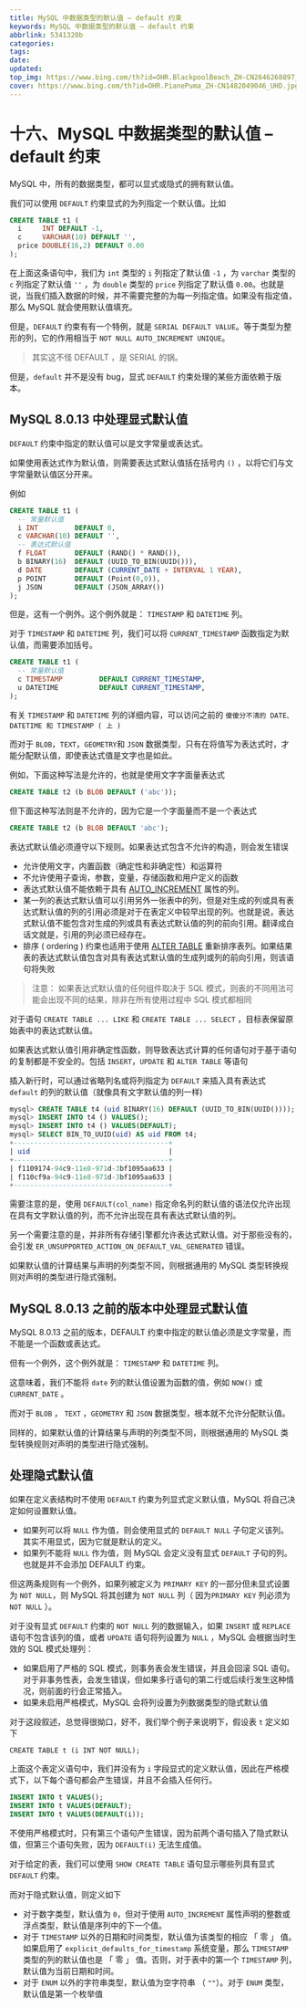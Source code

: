 ```yaml
---
title: MySQL 中数据类型的默认值 – default 约束
keywords: MySQL 中数据类型的默认值 – default 约束
abbrlink: 5341320b
categories: 
tags: 
date: 
updated: 
top_img: https://www.bing.com/th?id=OHR.BlackpoolBeach_ZH-CN2646268897_UHD.jpg
cover: https://www.bing.com/th?id=OHR.PianePuma_ZH-CN1482049046_UHD.jpg
---
```

# 十六、MySQL 中数据类型的默认值 – default 约束

MySQL 中，所有的数据类型，都可以显式或隐式的拥有默认值。

我们可以使用 `DEFAULT` 约束显式的为列指定一个默认值。比如

```sql
CREATE TABLE t1 (
  i     INT DEFAULT -1,
  c     VARCHAR(10) DEFAULT '',
  price DOUBLE(16,2) DEFAULT 0.00
);
```

在上面这条语句中，我们为 `int` 类型的 `i` 列指定了默认值 `-1` ，为 `varchar` 类型的 `c` 列指定了默认值 `''` ，为 `double` 类型的 `price` 列指定了默认值 `0.00`。也就是说，当我们插入数据的时候，并不需要完整的为每一列指定值。如果没有指定值，那么 MySQL 就会使用默认值填充。

但是，`DEFAULT` 约束有有一个特例，就是 `SERIAL DEFAULT VALUE`。等于类型为整形的列，它的作用相当于 `NOT NULL AUTO_INCREMENT UNIQUE`。

> 其实这不怪 DEFAULT ，是 SERIAL 的锅。

但是，`default` 并不是没有 bug，显式 `DEFAULT` 约束处理的某些方面依赖于版本。

## MySQL 8.0.13 中处理显式默认值

`DEFAULT` 约束中指定的默认值可以是文字常量或表达式。

如果使用表达式作为默认值，则需要表达式默认值括在括号内 `()` ，以将它们与文字常量默认值区分开来。

例如

```sql
CREATE TABLE t1 (
  -- 常量默认值
  i INT         DEFAULT 0,
  c VARCHAR(10) DEFAULT '',
  -- 表达式默认值
  f FLOAT       DEFAULT (RAND() * RAND()),
  b BINARY(16)  DEFAULT (UUID_TO_BIN(UUID())),
  d DATE        DEFAULT (CURRENT_DATE + INTERVAL 1 YEAR),
  p POINT       DEFAULT (Point(0,0)),
  j JSON        DEFAULT (JSON_ARRAY())
);
```

但是，这有一个例外。这个例外就是： `TIMESTAMP` 和 `DATETIME` 列。

对于 `TIMESTAMP` 和 `DATETIME` 列，我们可以将 `CURRENT_TIMESTAMP` 函数指定为默认值，而需要添加括号。

```sql
CREATE TABLE t1 (
  -- 常量默认值
  c TIMESTAMP         DEFAULT CURRENT_TIMESTAMP,
  u DATETIME          DEFAULT CURRENT_TIMESTAMP,
);
```

有关 `TIMESTAMP` 和 `DATETIME` 列的详细内容，可以访问之前的 `傻傻分不清的 DATE、DATETIME 和 TIMESTAMP ( 上 )`

而对于 `BLOB`，`TEXT`，`GEOMETRY`和 `JSON` 数据类型，只有在将值写为表达式时，才能分配默认值，即使表达式值是文字也是如此。

例如，下面这种写法是允许的，也就是使用文字字面量表达式

```sql
CREATE TABLE t2 (b BLOB DEFAULT ('abc'));
```

但下面这种写法则是不允许的，因为它是一个字面量而不是一个表达式

```sql
CREATE TABLE t2 (b BLOB DEFAULT 'abc');
```

表达式默认值必须遵守以下规则。如果表达式包含不允许的构造，则会发生错误

- 允许使用文字，内置函数（确定性和非确定性）和运算符
- 不允许使用子查询，参数，变量，存储函数和用户定义的函数
- 表达式默认值不能依赖于具有 [AUTO_INCREMENT](https://tech.souyunku.com/c/penglei/innodb/innodb-basic-auto_increment.html) 属性的列。
- 某一列的表达式默认值可以引用另外一张表中的列，但是对生成的列或具有表达式默认值的列的引用必须是对于在表定义中较早出现的列。也就是说，表达式默认值不能包含对生成的列或具有表达式默认值的列的前向引用。翻译成白话文就是，引用的列必须已经存在。
- 排序 ( ordering ) 约束也适用于使用 [ALTER TABLE](https://tech.souyunku.com/l/penglei/mysql/mysql-basic-alter.html) 重新排序表列。如果结果表的表达式默认值包含对具有表达式默认值的生成列或列的前向引用，则该语句将失败

> 注意： 如果表达式默认值的任何组件取决于 SQL 模式，则表的不同用法可能会出现不同的结果，除非在所有使用过程中 SQL 模式都相同

对于语句 `CREATE TABLE ... LIKE` 和 `CREATE TABLE ... SELECT` ，目标表保留原始表中的表达式默认值。

如果表达式默认值引用非确定性函数，则导致表达式计算的任何语句对于基于语句的复制都是不安全的。包括 `INSERT`，`UPDATE` 和 `ALTER TABLE` 等语句

插入新行时，可以通过省略列名或将列指定为 `DEFAULT` 来插入具有表达式 `default` 的列的默认值（就像具有文字默认值的列一样)

```sql
mysql> CREATE TABLE t4 (uid BINARY(16) DEFAULT (UUID_TO_BIN(UUID())));
mysql> INSERT INTO t4 () VALUES();
mysql> INSERT INTO t4 () VALUES(DEFAULT);
mysql> SELECT BIN_TO_UUID(uid) AS uid FROM t4;
+--------------------------------------+
| uid                                  |
+--------------------------------------+
| f1109174-94c9-11e8-971d-3bf1095aa633 |
| f110cf9a-94c9-11e8-971d-3bf1095aa633 |
+--------------------------------------+
```

需要注意的是，使用 `DEFAULT(col_name)` 指定命名列的默认值的语法仅允许出现在具有文字默认值的列，而不允许出现在具有表达式默认值的列。

另一个需要注意的是，并非所有存储引擎都允许表达式默认值。对于那些没有的，会引发 `ER_UNSUPPORTED_ACTION_ON_DEFAULT_VAL_GENERATED` 错误。

如果默认值的计算结果与声明的列类型不同，则根据通用的 MySQL 类型转换规则对声明的类型进行隐式强制。

## MySQL 8.0.13 之前的版本中处理显式默认值

MySQL 8.0.13 之前的版本，DEFAULT 约束中指定的默认值必须是文字常量，而不能是一个函数或表达式。

但有一个例外，这个例外就是： `TIMESTAMP` 和 `DATETIME` 列。

这意味着，我们不能将 `date` 列的默认值设置为函数的值，例如 `NOW()` 或 `CURRENT_DATE` 。

而对于 `BLOB` ， `TEXT` ，`GEOMETRY` 和 `JSON` 数据类型，根本就不允许分配默认值。

同样的，如果默认值的计算结果与声明的列类型不同，则根据通用的 MySQL 类型转换规则对声明的类型进行隐式强制。

## 处理隐式默认值

如果在定义表结构时不使用 `DEFAULT` 约束为列显式定义默认值，MySQL 将自己决定如何设置默认值。

- 如果列可以将 `NULL` 作为值，则会使用显式的 `DEFAULT NULL` 子句定义该列。其实不用显式，因为它就是默认的定义。
- 如果列不能将 `NULL` 作为值，则 MySQL 会定义没有显式 `DEFAULT` 子句的列。也就是并不会添加 DEFAULT 约束。

但这两条规则有一个例外，如果列被定义为 `PRIMARY KEY` 的一部分但未显式设置为 `NOT NULL`，则 MySQL 将其创建为 `NOT NULL` 列（ 因为`PRIMARY KEY` 列必须为 `NOT NULL` ）。

对于没有显式 `DEFAULT` 约束的 `NOT NULL` 列的数据输入，如果 `INSERT` 或 `REPLACE` 语句不包含该列的值，或者 `UPDATE` 语句将列设置为 `NULL` ，MySQL 会根据当时生效的 SQL 模式处理列：

- 如果启用了严格的 SQL 模式，则事务表会发生错误，并且会回滚 SQL 语句。对于非事务性表，会发生错误，但如果多行语句的第二行或后续行发生这种情况，则前面的行会正常插入。
- 如果未启用严格模式，MySQL 会将列设置为列数据类型的隐式默认值

对于这段叙述，总觉得很拗口，好不，我们举个例子来说明下，假设表 `t` 定义如下

```
CREATE TABLE t (i INT NOT NULL);
```

上面这个表定义语句中，我们并没有为 `i` 字段显式的定义默认值，因此在严格模式下，以下每个语句都会产生错误，并且不会插入任何行。

```sql
INSERT INTO t VALUES();
INSERT INTO t VALUES(DEFAULT);
INSERT INTO t VALUES(DEFAULT(i));
```

不使用严格模式时，只有第三个语句产生错误，因为前两个语句插入了隐式默认值，但第三个语句失败，因为 `DEFAULT(i)` 无法生成值。

对于给定的表，我们可以使用 `SHOW CREATE TABLE` 语句显示哪些列具有显式 `DEFAULT` 约束。

而对于隐式默认值，则定义如下

- 对于数字类型，默认值为 `0`，但对于使用 `AUTO_INCREMENT` 属性声明的整数或浮点类型，默认值是序列中的下一个值。
- 对于 `TIMESTAMP` 以外的日期和时间类型，默认值为该类型的相应 「 零 」 值。如果启用了 `explicit_defaults_for_timestamp` 系统变量，那么 `TIMESTAMP` 类型的列的默认值也是 「 零 」 值。否则，对于表中的第一个 `TIMESTAMP` 列，默认值为当前日期和时间。
- 对于 `ENUM` 以外的字符串类型，默认值为空字符串 （ `""`）。对于 `ENUM` 类型，默认值是第一个枚举值